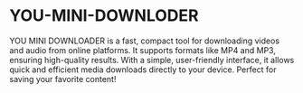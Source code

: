 # YOU-MINI-DOWNLODER
YOU MINI DOWNLOADER is a fast, compact tool for downloading videos and audio from online platforms. It supports formats like MP4 and MP3, ensuring high-quality results. With a simple, user-friendly interface, it allows quick and efficient media downloads directly to your device. Perfect for saving your favorite content!
